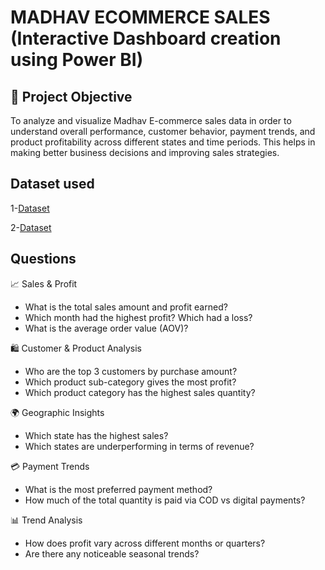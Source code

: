 # MADHAV ECOMMERCE SALES (Interactive Dashboard creation using Power BI)

## 🎯 Project Objective

To analyze and visualize Madhav E-commerce sales data in order to understand overall performance, customer behavior, payment trends, and product profitability across different states and time periods. This helps in making better business decisions and improving sales strategies.

## Dataset used
1-<a href="https://github.com/Nikhil29112002/Data-Analysis-Dasboard-Power-BI/blob/main/Details.csv">Dataset</a>

2-<a href="https://github.com/Nikhil29112002/Data-Analysis-Dasboard-Power-BI/blob/main/Orders.csv">Dataset</a>

## Questions 

📈 Sales & Profit
- What is the total sales amount and profit earned?
- Which month had the highest profit? Which had a loss?
- What is the average order value (AOV)?

🛍️ Customer & Product Analysis
- Who are the top 3 customers by purchase amount?
- Which product sub-category gives the most profit?
- Which product category has the highest sales quantity?

🌍 Geographic Insights
- Which state has the highest sales?
- Which states are underperforming in terms of revenue?

💳 Payment Trends
- What is the most preferred payment method?
- How much of the total quantity is paid via COD vs digital payments?

📊 Trend Analysis
- How does profit vary across different months or quarters?
- Are there any noticeable seasonal trends?
